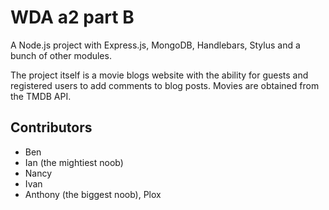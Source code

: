 WDA a2 part B
============================================
A Node.js project with Express.js, MongoDB, Handlebars, Stylus and a bunch of other modules.

The project itself is a movie blogs website with the ability for guests and registered users to add comments to blog posts. Movies are obtained from the TMDB API.

Contributors
--------------------------------
* Ben
* Ian (the mightiest noob)
* Nancy
* Ivan
* Anthony (the biggest noob), Plox 
